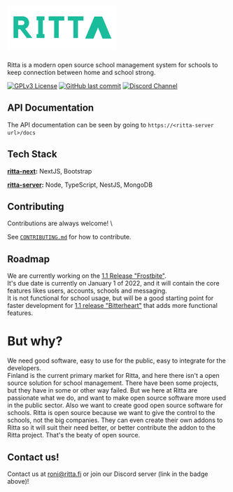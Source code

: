 # <img src="https://raw.githubusercontent.com/rittaschool/info/master/Ritta.png" height="100px" alt="ritta-server" />

Ritta is a modern open source school management system for schools to keep connection between home and school strong.

[![GPLv3 License](https://img.shields.io/badge/License-GPL%20v3-yellow.svg?style=for-the-badge)](https://opensource.org/licenses/)
[![GitHub last commit](https://img.shields.io/github/last-commit/rittaschool/ritta-server.svg?color=orange&style=for-the-badge&logo=git)](https://github.com/rittaschool/ritta-server/commits/master)
[![Discord Channel](https://img.shields.io/discord/718870928498360463.svg?color=blue&style=for-the-badge&logo=discord)](https://discord.gg/KwpZGyvX3Q)

## API Documentation

The API documentation can be seen by going to `https://<ritta-server url>/docs`
## Tech Stack

**[ritta-next](https://github.com/rittaschool/ritta-next):** NextJS, Bootstrap

**[ritta-server](https://github.com/rittaschool/ritta-server):** Node, TypeScript, NestJS, MongoDB

  
## Contributing

Contributions are always welcome! \

See [`CONTRIBUTING.md`](https://github.com/rittaschool/ritta-server/blob/master/CONTRIBUTING.md) for how to contribute.
## Roadmap

We are currently working on the [1.1 Release "Frostbite"](https://github.com/rittaschool/ritta-server/milestone/1). \
It's due date is currently on January 1 of 2022, and it will contain the core features likes users, accounts, schools and messaging. \
It is not functional for school usage, but will be a good starting point for faster development for [1.1 release "Bitterheart"](https://github.com/rittaschool/ritta-server/milestone/2) that adds more functional features.
# But why?

We need good software, easy to use for the public, easy to integrate for the developers. \
Finland is the current primary market for Ritta, and here there isn't a open source solution for school management. There have been some projects, but they have in some or other way failed. But we here at Ritta are passionate what we do, and want to make open source software more used in the public sector.
Also we want to create good open source software for schools. Ritta is open source because we want to give the control to the schools, not the big companies. They can even create their own addons to Ritta so it will suit their need better, or better contribute the addon to the Ritta project. That's the beaty of open source.
## Contact us!

Contact us at [roni@ritta.fi](mailto:roni@ritta.fi) or join our Discord server (link in the badge above)!
